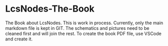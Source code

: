 # LcsNodes-The-Book

The Book about LcsNodes. This is work in process. Currently, only the main markdown file is kept in GIT. The schematics and pictures need to be cleaned first and will join the rest. To create the book PDF file, use VSCode and create it.
